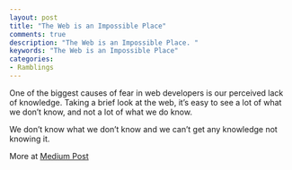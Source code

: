 ```yaml
---
layout: post
title: "The Web is an Impossible Place"
comments: true
description: "The Web is an Impossible Place. "
keywords: "The Web is an Impossible Place"
categories:
- Ramblings
---
```


One of the biggest causes of fear in web developers is our perceived lack of knowledge. Taking a brief look at the web, it’s easy to see a lot of what we don’t know, and not a lot of what we do know.

We don’t know what we don’t know and we can’t get any knowledge not knowing it.

More at [Medium Post](https://medium.com/@colinmccaleb/the-web-is-an-impossible-place-5cd4348277ca#.ahnotkc7w)


